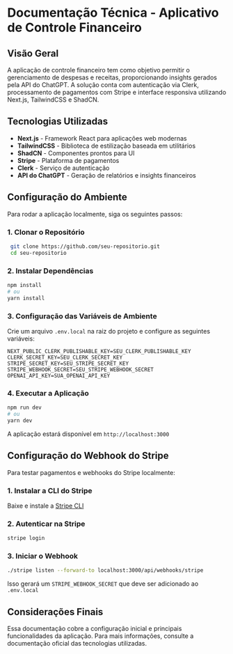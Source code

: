# Documentação Técnica - Aplicativo de Controle Financeiro

## Visão Geral

A aplicação de controle financeiro tem como objetivo permitir o gerenciamento de despesas e receitas, proporcionando insights gerados pela API do ChatGPT. A solução conta com autenticação via Clerk, processamento de pagamentos com Stripe e interface responsiva utilizando Next.js, TailwindCSS e ShadCN.

## Tecnologias Utilizadas

- **Next.js** - Framework React para aplicações web modernas
- **TailwindCSS** - Biblioteca de estilização baseada em utilitários
- **ShadCN** - Componentes prontos para UI
- **Stripe** - Plataforma de pagamentos
- **Clerk** - Serviço de autenticação
- **API do ChatGPT** - Geração de relatórios e insights financeiros

## Configuração do Ambiente

Para rodar a aplicação localmente, siga os seguintes passos:

### 1. Clonar o Repositório

```sh
 git clone https://github.com/seu-repositorio.git
 cd seu-repositorio
```

### 2. Instalar Dependências

```sh
npm install
# ou
yarn install
```

### 3. Configuração das Variáveis de Ambiente

Crie um arquivo `.env.local` na raiz do projeto e configure as seguintes variáveis:

```env
NEXT_PUBLIC_CLERK_PUBLISHABLE_KEY=SEU_CLERK_PUBLISHABLE_KEY
CLERK_SECRET_KEY=SEU_CLERK_SECRET_KEY
STRIPE_SECRET_KEY=SEU_STRIPE_SECRET_KEY
STRIPE_WEBHOOK_SECRET=SEU_STRIPE_WEBHOOK_SECRET
OPENAI_API_KEY=SUA_OPENAI_API_KEY
```

### 4. Executar a Aplicação

```sh
npm run dev
# ou
yarn dev
```

A aplicação estará disponível em `http://localhost:3000`

## Configuração do Webhook do Stripe

Para testar pagamentos e webhooks do Stripe localmente:

### 1. Instalar a CLI do Stripe

Baixe e instale a [Stripe CLI](https://stripe.com/docs/stripe-cli)

### 2. Autenticar na Stripe

```sh
stripe login
```

### 3. Iniciar o Webhook

```sh
./stripe listen --forward-to localhost:3000/api/webhooks/stripe
```

Isso gerará um `STRIPE_WEBHOOK_SECRET` que deve ser adicionado ao `.env.local`

## Considerações Finais

Essa documentação cobre a configuração inicial e principais funcionalidades da aplicação. Para mais informações, consulte a documentação oficial das tecnologias utilizadas.
